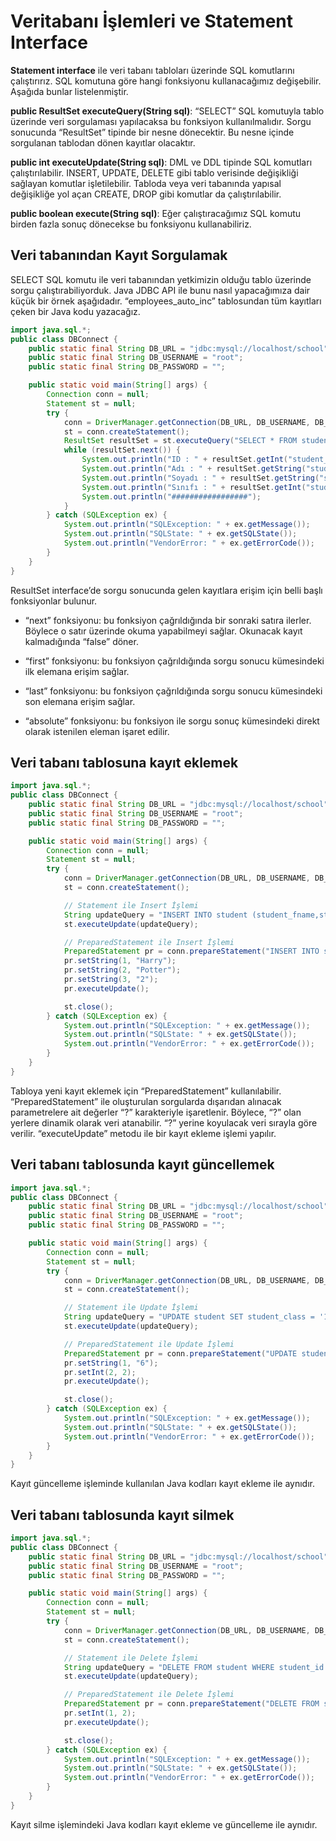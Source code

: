 # Veritabanı İşlemleri ve Statement Interface

**Statement interface** ile veri tabanı tabloları üzerinde SQL komutlarını çalıştırırız. SQL komutuna göre hangi fonksiyonu kullanacağımız değişebilir. Aşağıda bunlar listelenmiştir.

**public ResultSet executeQuery(String sql)**: “SELECT” SQL komutuyla tablo üzerinde veri sorgulaması yapılacaksa bu fonksiyon kullanılmalıdır. Sorgu sonucunda “ResultSet” tipinde bir nesne dönecektir. Bu nesne içinde sorgulanan tablodan dönen kayıtlar olacaktır.

**public int executeUpdate(String sql)**: DML ve DDL tipinde SQL komutları çalıştırılabilir. INSERT, UPDATE, DELETE gibi tablo verisinde değişikliği sağlayan komutlar işletilebilir. Tabloda veya veri tabanında yapısal değişikliğe yol açan CREATE, DROP gibi komutlar da çalıştırılabilir.

**public boolean execute(String sql)**: Eğer çalıştıracağımız SQL komutu birden fazla sonuç dönecekse bu fonksiyonu kullanabiliriz.

## Veri tabanından Kayıt Sorgulamak

SELECT SQL komutu ile veri tabanından yetkimizin olduğu tablo üzerinde sorgu çalıştırabiliyorduk. Java JDBC API ile bunu nasıl yapacağımıza dair küçük bir örnek aşağıdadır. “employees_auto_inc” tablosundan tüm kayıtları çeken bir Java kodu yazacağız.

```java
import java.sql.*; 
public class DBConnect {
    public static final String DB_URL = "jdbc:mysql://localhost/school";
    public static final String DB_USERNAME = "root";
    public static final String DB_PASSWORD = "";

    public static void main(String[] args) {
        Connection conn = null;
        Statement st = null;
        try {
            conn = DriverManager.getConnection(DB_URL, DB_USERNAME, DB_PASSWORD);
            st = conn.createStatement();
            ResultSet resultSet = st.executeQuery("SELECT * FROM student");
            while (resultSet.next()) {
                System.out.println("ID : " + resultSet.getInt("student_id"));
                System.out.println("Adı : " + resultSet.getString("student_fname"));
                System.out.println("Soyadı : " + resultSet.getString("student_lname"));
                System.out.println("Sınıfı : " + resultSet.getInt("student_class"));
                System.out.println("#################");
            }
        } catch (SQLException ex) {
            System.out.println("SQLException: " + ex.getMessage());
            System.out.println("SQLState: " + ex.getSQLState());
            System.out.println("VendorError: " + ex.getErrorCode());
        }
    }
}
```

ResultSet interface’de sorgu sonucunda gelen kayıtlara erişim için belli başlı fonksiyonlar bulunur.

- “next” fonksiyonu: bu fonksiyon çağrıldığında bir sonraki satıra ilerler. Böylece o satır üzerinde okuma yapabilmeyi sağlar. Okunacak kayıt kalmadığında “false” döner.

- “first” fonksiyonu: bu fonksiyon çağrıldığında sorgu sonucu kümesindeki ilk elemana erişim sağlar.

- “last” fonksiyonu: bu fonksiyon çağrıldığında sorgu sonucu kümesindeki son elemana erişim sağlar.

- “absolute” fonksiyonu: bu fonksiyon ile sorgu sonuç kümesindeki direkt olarak istenilen eleman işaret edilir.

## Veri tabanı tablosuna kayıt eklemek

```java
import java.sql.*; 
public class DBConnect {
    public static final String DB_URL = "jdbc:mysql://localhost/school";
    public static final String DB_USERNAME = "root";
    public static final String DB_PASSWORD = "";

    public static void main(String[] args) {
        Connection conn = null;
        Statement st = null;
        try {
            conn = DriverManager.getConnection(DB_URL, DB_USERNAME, DB_PASSWORD);
            st = conn.createStatement();

            // Statement ile Insert İşlemi
            String updateQuery = "INSERT INTO student (student_fname,student_lname,student_class) VALUES ('Barış' , 'Manço' , '1')";
            st.executeUpdate(updateQuery);

            // PreparedStatement ile Insert İşlemi
            PreparedStatement pr = conn.prepareStatement("INSERT INTO student (student_fname,student_lname,student_class) VALUES (?,?,?)");
            pr.setString(1, "Harry");
            pr.setString(2, "Potter");
            pr.setString(3, "2");
            pr.executeUpdate();

            st.close();
        } catch (SQLException ex) {
            System.out.println("SQLException: " + ex.getMessage());
            System.out.println("SQLState: " + ex.getSQLState());
            System.out.println("VendorError: " + ex.getErrorCode());
        }
    }
}
```

Tabloya yeni kayıt eklemek için “PreparedStatement” kullanılabilir. “PreparedStatement” ile oluşturulan sorgularda dışarıdan alınacak parametrelere ait değerler “?” karakteriyle işaretlenir. Böylece, “?” olan yerlere dinamik olarak veri atanabilir. “?” yerine koyulacak veri sırayla göre verilir. “executeUpdate” metodu ile bir kayıt ekleme işlemi yapılır.

## Veri tabanı tablosunda kayıt güncellemek
```java
import java.sql.*; 
public class DBConnect {
    public static final String DB_URL = "jdbc:mysql://localhost/school";
    public static final String DB_USERNAME = "root";
    public static final String DB_PASSWORD = "";

    public static void main(String[] args) {
        Connection conn = null;
        Statement st = null;
        try {
            conn = DriverManager.getConnection(DB_URL, DB_USERNAME, DB_PASSWORD);
            st = conn.createStatement();

            // Statement ile Update İşlemi
            String updateQuery = "UPDATE student SET student_class = '1'  WHERE student_id = 3";
            st.executeUpdate(updateQuery);

            // PreparedStatement ile Update İşlemi
            PreparedStatement pr = conn.prepareStatement("UPDATE student SET student_class = ?  WHERE student_id = ?");
            pr.setString(1, "6");
            pr.setInt(2, 2);
            pr.executeUpdate();

            st.close();
        } catch (SQLException ex) {
            System.out.println("SQLException: " + ex.getMessage());
            System.out.println("SQLState: " + ex.getSQLState());
            System.out.println("VendorError: " + ex.getErrorCode());
        }
    }
}
```
Kayıt güncelleme işleminde kullanılan Java kodları kayıt ekleme ile aynıdır.

## Veri tabanı tablosunda kayıt silmek
```java
import java.sql.*; 
public class DBConnect {
    public static final String DB_URL = "jdbc:mysql://localhost/school";
    public static final String DB_USERNAME = "root";
    public static final String DB_PASSWORD = "";

    public static void main(String[] args) {
        Connection conn = null;
        Statement st = null;
        try {
            conn = DriverManager.getConnection(DB_URL, DB_USERNAME, DB_PASSWORD);
            st = conn.createStatement();

            // Statement ile Delete İşlemi
            String updateQuery = "DELETE FROM student WHERE student_id = 1";
            st.executeUpdate(updateQuery);

            // PreparedStatement ile Delete İşlemi
            PreparedStatement pr = conn.prepareStatement("DELETE FROM student WHERE student_id = ?");
            pr.setInt(1, 2);
            pr.executeUpdate();

            st.close();
        } catch (SQLException ex) {
            System.out.println("SQLException: " + ex.getMessage());
            System.out.println("SQLState: " + ex.getSQLState());
            System.out.println("VendorError: " + ex.getErrorCode());
        }
    }
}
```
Kayıt silme işlemindeki Java kodları kayıt ekleme ve güncelleme ile aynıdır.